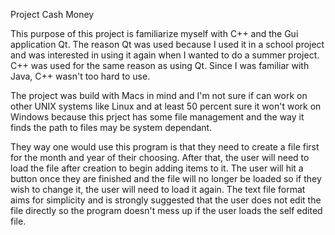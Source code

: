 Project Cash Money

This purpose of this project is familiarize myself with C++ and the Gui application Qt. The reason Qt was used because I
used it in a school project and was interested in using it again when I wanted to do a summer project. C++ was used
for the same reason as using Qt. Since I was familiar with Java, C++ wasn't too hard to use.

The project was build with Macs in mind and I'm not sure if can work on other UNIX systems like Linux and at least 50 percent
sure it won't work on Windows because this prject has some file management and the way it finds the path to files may be system
dependant. 

They way one would use this program is that they need to create a file first for the month and year of their choosing. After
that, the user will need to load the file after creation to begin adding items to it. The user will hit a button once they are 
finished and the file will no longer be loaded so if they wish to change it, the user will need to load it again. The text
file format aims for simplicity and is strongly suggested that the user does not edit the file directly so the program doesn't 
mess up if the user loads the self edited file.
